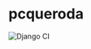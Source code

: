 # pcqueroda

![Django CI](https://github.com/HuelderAntunes/pcqueroda/workflows/Django%20CI/badge.svg)